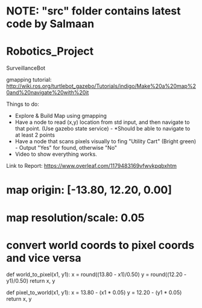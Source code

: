 # NOTE: "src" folder contains latest code by Salmaan

# Robotics_Project
SurveillanceBot

gmapping tutorial: http://wiki.ros.org/turtlebot_gazebo/Tutorials/indigo/Make%20a%20map%20and%20navigate%20with%20it

Things to do:
- Explore & Build Map using gmapping 
- Have a node to read (x,y) location from std input, and then navigate to that point. (Use gazebo state service) - *Should be able to navigate to at least 2 points
- Have a node that scans pixels visually to fing "Utility Cart" (Bright green) - Output "Yes" for found, otherwise "No"
- Video to show everything works.

Link to Report: https://www.overleaf.com/1179483169vfwvkpqbxhtm

# map origin: [-13.80, 12.20, 0.00]
# map resolution/scale: 0.05

# convert world coords to pixel coords and vice versa
def world_to_pixel(x1, y1):
    x = round((13.80 - x1)/0.50)
    y = round((12.20 - y1)/0.50)
    return x, y

def pixel_to_world(x1, y1):
    x = 13.80 - (x1 * 0.05)
    y = 12.20 - (y1 * 0.05)
    return x, y
